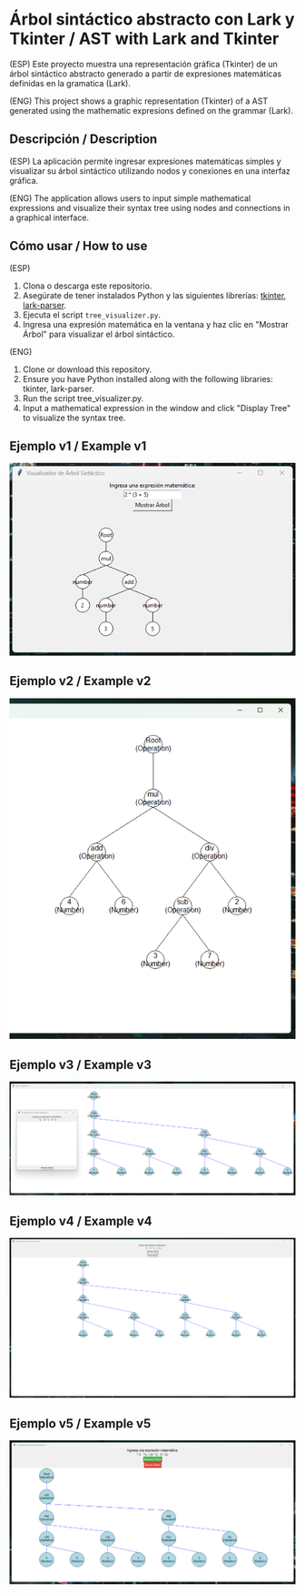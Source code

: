 # Árbol sintáctico abstracto con Lark y Tkinter / AST with Lark and Tkinter
(ESP)
Este proyecto muestra una representación gráfica (Tkinter) de un árbol sintáctico abstracto generado a partir de expresiones matemáticas definidas en la gramatica (Lark).

(ENG)
This project shows a graphic representation (Tkinter) of a AST generated using the mathematic expresions defined on the grammar (Lark).

## Descripción / Description
(ESP)
La aplicación permite ingresar expresiones matemáticas simples y visualizar su árbol sintáctico utilizando nodos y conexiones en una interfaz gráfica.

(ENG)
The application allows users to input simple mathematical expressions and visualize their syntax tree using nodes and connections in a graphical interface.

## Cómo usar / How to use
(ESP)
1. Clona o descarga este repositorio.
2. Asegúrate de tener instalados Python y las siguientes librerías: [tkinter](https://docs.python.org/es/3/library/tkinter.html),
   [lark-parser](https://github.com/lark-parser/lark).
4. Ejecuta el script `tree_visualizer.py`.
5. Ingresa una expresión matemática en la ventana y haz clic en "Mostrar Árbol" para visualizar el árbol sintáctico.

(ENG)
1. Clone or download this repository.
2. Ensure you have Python installed along with the following libraries: tkinter, lark-parser.
3. Run the script tree_visualizer.py.
4. Input a mathematical expression in the window and click "Display Tree" to visualize the syntax tree.

## Ejemplo v1 / Example v1
![Test_1](Test_1.png)
## Ejemplo v2 / Example v2
![Test_2](Test_2.png)
## Ejemplo v3 / Example v3
![Test_3](Test_3.png)
## Ejemplo v4 / Example v4
![Test_4](Test_4.png)
## Ejemplo v5 / Example v5
![Test_5](Test_5.png)
